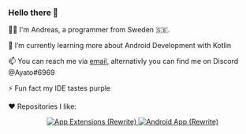 ### Hello there 👋

👻🐻 I'm Andreas, a programmer from Sweden 🇸🇪.

🌱 I’m currently learning more about Android Development with Kotlin

📫 You can reach me via [email](mailto:mail@ghostbear.me), alternativly you can find me on Discord @Ayato#6969

⚡ Fun fact my IDE tastes purple

❤ Repositories I like:
<div>
	<p align="center">
    		<a href="https://github.com/inorichi/tachiyomi">
			<img src="https://github-readme-stats.vercel.app/api/pin/?username=inorichi&repo=tachiyomi&theme=material-palenight" alt="App Extensions (Rewrite)">
		</a>
		<a href="https://github.com/tachiyomiorg/website/">
			<img src="https://github-readme-stats.vercel.app/api/pin/?username=tachiyomiorg&repo=website&theme=material-palenight" alt="Android App (Rewrite)">
		</a>
	</p>
</div>

<!--
**GHOSTBEAR/GHOSTBEAR** is a ✨ _special_ ✨ repository because its `README.md` (this file) appears on your GitHub profile.

Here are some ideas to get you started:

- 🔭 I’m currently working on ...
- 🌱 I’m currently learning ...
- 👯 I’m looking to collaborate on ...
- 🤔 I’m looking for help with ...
- 💬 Ask me about ...
- 📫 How to reach me: ...
- 😄 Pronouns: ...
- ⚡ Fun fact: ...
-->
